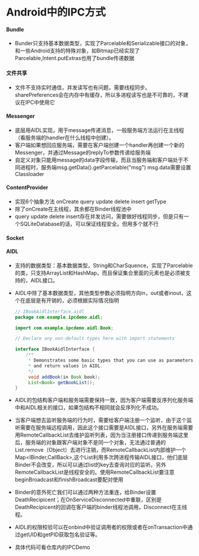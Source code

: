 # Android中的IPC方式

#### Bundle

- Bunder只支持基本数据类型，实现了Parcelable和Serializable接口的对象，和一些Android支持的特殊对象，如Bitmap已经实现了Parcelable,Intent.putExtras也用了bundle传递数据

#### 文件共享

- 文件不支持实时通信，并发读写也有问题，需要线程同步。sharePreferences会在内存中有缓存，所以多进程读写也是不可靠的，不建议在IPC中使用它

#### Messenger

- 底层用AIDL实现，用于message传递消息，一般服务端方法运行在主线程（看服务端的handler在什么线程中创建）。
- 客户端如果想回应服务端，需要在客户端创建一个handler再创建一个新的Messenger，并通过Message的replyTo参数传递给服务端 
- 自定义对象只能用message的data字段传输，而且当服务端和客户端处于不同进程时，服务端msg.getData().getParcelable("msg")  msg.data需要设置Classloader

#### ContentProvider

-  实现6个抽象方法 onCreate query update delete insert getType
- 除了onCreate在主线程，其余都在Binder线程池中
- query update delete insert存在并发访问，需要做好线程同步，但是只有一个SQLiteDatabase的话，可以保证线程安全。但用多个就不行

#### Socket

#### AIDL

- 支持的数据类型：基本数据类型，String和CharSquence，实现了Parcelable的类，只支持ArrayList和HashMap，而且保证集合里面的元素也是必须被支持的，AIDL接口。

- AIDL中除了基本数据类型，其他类型参数必须指明方向in，out或者inout，这个在底层是有开销的，必须根据实际情况指明

  ```java
  // IBookAidlInterface.aidl
  package com.example.ipcdemo.aidl;
  
  import com.example.ipcdemo.aidl.Book;
  
  // Declare any non-default types here with import statements
  
  interface IBookAidlInterface {
      /**
       * Demonstrates some basic types that you can use as parameters
       * and return values in AIDL.
       */
       void addBook(in Book book);
       List<Book> getBookList();
  }
  ```

- AIDL的包结构客户端和服务端需要保持一致，因为客户端需要反序列化服务端中和AIDL相关的接口，如果包结构不相同就会反序列化不成功。 

- 当客户端想去监听服务端的行为时，需要给客户端注册一个监听，由于这个监听需要在服务端远程调用，因此这个接口需要是AIDL接口，另外在服务端需要用RemoteCallbackList去维护监听列表，因为当注册接口传递到服务端这里后，服务端的对象跟客户端对象不是同一个对象，无法通过普通的List.remove（Object）去进行注销，而RemoteCallbackList内部维护一个Map<IBinder,CallBack>,这个List利用多次跨进程传输AIDL接口，他们底层Binder不会改变，所以可以通过list的key去查询对应的监听。另外RemoteCallbackList是线程安全的。使用RemoteCallbackList要注意beginBroadcast和finishBroadcast要配对使用

- Binder的意外死亡我们可以通过两种方法重连，给Binder设置DeathRecipicent；在OnServiceDisconnected中重联，区别是DeathRecipicent的回调在客户端的binder线程池调用，Disconnect在主线程。

- AIDL的权限校验可以在onbind中验证调用者的权限或者在onTransaction中通过getUID和getPID获取包名验证等。

- 具体代码可看仓库内的IPCDemo

